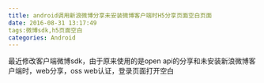 ```yaml
---
title: android调用新浪微博分享未安装微博客户端时H5分享页面空白页面
date: 2016-08-31 13:17:49
tags:微博sdk,h5页面空白
categories: Android
---
```

最近修改客户端微博sdk，由于原来使用的是open api的分享和未安装新浪微博客户端时，web分享，oss web认证，登录页面打开空白